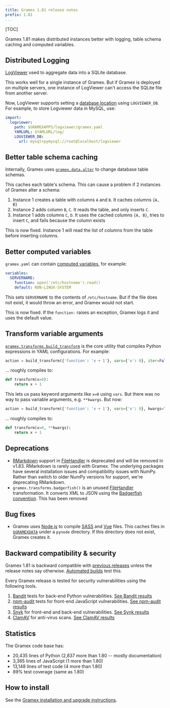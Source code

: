 ```yaml
---
title: Gramex 1.81 release notes
prefix: 1.81
...
```


[TOC]

Gramex 1.81 makes distributed instances better with logging, table schema caching and computed variables.

## Distributed Logging

[LogViewer](../../logviewer/) used to aggregate data into a SQLite database.

This works well for a single instance of Gramex. But if Gramex is deployed on multiple servers, one instance of LogViewer can't access the SQLite file from another server.

Now, LogViewer supports setting a [database location](../../logviewer/#logviewer-database-location) using `LOGVIEWER_DB`. For example, to store Logviewer data in MySQL, use:

```yaml
import:
  logviewer:
    path: $GRAMEXAPPS/logviewer/gramex.yaml
    YAMLURL: $YAMLURL/log/
    LOGVIEWER_DB:
      url: mysql+pymysql://root@localhost/logviewer
```

## Better table schema caching

Internally, Gramex uses [`gramex.data.alter`](https://gramener.com/gramex/guide/api/data/#gramex.data.alter) to change database table schemas.

This caches each table's schema. This can cause a problem if 2 instances of Gramex alter a schema:

1. Instance 1 creates a table with columns `A` and `B`. It caches columns `{A, B}`
2. Instance 2 adds column `B`, `C`. It reads the table, and only inserts `C`.
3. Instance 1 adds columns `C`, `D`. It uses the cached columns `{A, B}`, tries to insert `C`, and fails because the column exists

This is now fixed. Instance 1 will read the list of columns from the table before inserting columns.


## Better computed variables

`gramex.yaml` can contain [computed variables](../../config/#computed-variables), for example:

```yaml
variables:
  SERVERNAME:
    function: open('/etc/hostname').read()
    default: NON-LINUX-SYSTEM
```

This sets `SERVERNAME` to the contents of `/etc/hostname`. But if the file does not exist, it would throw an error, and Gramex would not start.

This is now fixed. If the `function:` raises an exception, Gramex logs it and uses the default value.


## Transform variable arguments

[`gramex.transforms.build_transform`](../../api/transforms/#gramex.transforms.build_transform)
is the core utility that compiles Python expressions in YAML configurations. For example:

```python
action = build_transform({'function': 'x + 1'}, vars={'x': 0}, iter=False)
```

... roughly compiles to:

```python
def transform(x=0):
    return x + 1
```

This lets us pass keyword arguments like `x=0` using `vars`. But there was no way to pass variable arguments, e.g. `**kwargs`. But now:

```python
action = build_transform({'function': 'x + 1'}, vars={'x': 0}, kwargs=True, iter=False)
```

... roughly compiles to:


```python
def transform(x=0, **kwargs):
    return x + 1
```


## Deprecations

- [RMarkdown](../../r/#rmarkdown) support in [FileHandler](../../filehandler/) is deprecated and will be removed in v1.83.
  RMarkdown is rarely used with Gramex. The underlying packages have several installation issues and compatibility issues with NumPy. Rather than switch to older NumPy versions for support, we're deprecating RMarkdown.
- `gramex.transforms.badgerfish()` is an unused [FileHandler](../../filehandler/) transformation. It converts XML to JSON using the [Badgerfish convention](https://badgerfish.ning.com/). This has been removed

## Bug fixes

- Gramex uses [Node.js](../../node/) to compile [SASS](../../filehandler/#sass) and [Vue](../../filehandler/#vue) files.
  This caches files in [`$GRAMEXDATA`](../../config/#predefined-variables) under a `pynode` directory.
  If this directory does not exist, Gramex creates it.


## Backward compatibility & security

Gramex 1.81 is backward compatible with [previous releases](../) unless the release notes say otherwise.
[Automated builds](https://travis-ci.com/github/gramener/gramex/builds) test this.

Every Gramex release is tested for security vulnerabilities using the following tools.

1. [Bandit](https://bandit.readthedocs.io/) tests for back-end Python vulnerabilities.
   [See Bandit results](https://github.com/gramener/gramex/blob/master/reports/bandit.txt)
2. [npm-audit](https://docs.npmjs.com/cli/v6/commands/npm-audit) tests for front-end JavaScript vulnerabilities.
   [See npm-audit results](https://github.com/gramener/gramex/blob/master/reports/npm-audit.txt)
3. [Snyk](https://snyk.io/) for front-end and back-end vulnerabilities.
   [See Synk results](https://github.com/gramener/gramex/blob/master/reports/snyk.txt)
4. [ClamAV](https://www.clamav.net/) for anti-virus scans.
   [See ClamAV results](https://github.com/gramener/gramex/blob/master/reports/clamav.txt)

## Statistics

The Gramex code base has:

- 20,435 lines of Python (2,837 more than 1.80 -- mostly documentation)
- 3,365 lines of JavaScript (1 more than 1.80)
- 13,148 lines of test code (4 more than 1.80)
- 89% test coverage (same as 1.80)

## How to install

See the [Gramex installation and upgrade instructions](../../install/).
